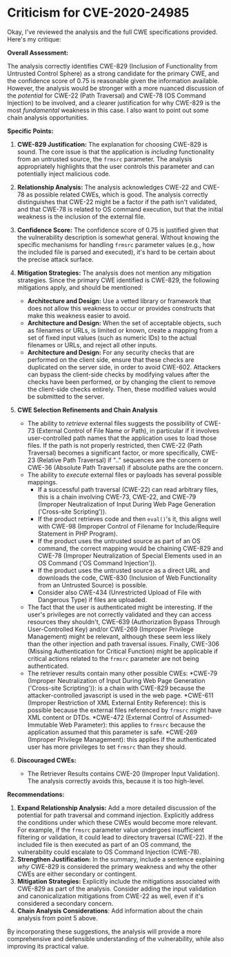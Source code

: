 # Criticism for CVE-2020-24985

Okay, I've reviewed the analysis and the full CWE specifications provided. Here's my critique:

**Overall Assessment:**

The analysis correctly identifies CWE-829 (Inclusion of Functionality from Untrusted Control Sphere) as a strong candidate for the primary CWE, and the confidence score of 0.75 is reasonable given the information available. However, the analysis would be stronger with a more nuanced discussion of the *potential* for CWE-22 (Path Traversal) and CWE-78 (OS Command Injection) to be involved, and a clearer justification for why CWE-829 is the most *fundamental* weakness in this case. I also want to point out some chain analysis opportunities.

**Specific Points:**

1.  **CWE-829 Justification:** The explanation for choosing CWE-829 is sound. The core issue is that the application is *including* functionality from an untrusted source, the `frmsrc` parameter. The analysis appropriately highlights that the user controls this parameter and can potentially inject malicious code.

2.  **Relationship Analysis:** The analysis acknowledges CWE-22 and CWE-78 as possible related CWEs, which is good. The analysis correctly distinguishes that CWE-22 might be a factor if the path isn't validated, and that CWE-78 is related to OS command execution, but that the initial weakness is the inclusion of the external file.

3.  **Confidence Score:** The confidence score of 0.75 is justified given that the vulnerability description is somewhat general.  Without knowing the specific mechanisms for handling `frmsrc` parameter values (e.g., how the included file is parsed and executed), it's hard to be certain about the precise attack surface.

4.  **Mitigation Strategies:** The analysis does not mention any mitigation strategies. Since the primary CWE identified is CWE-829, the following mitigations apply, and should be mentioned:
    *   **Architecture and Design:** Use a vetted library or framework that does not allow this weakness to occur or provides constructs that make this weakness easier to avoid.
    *   **Architecture and Design:** When the set of acceptable objects, such as filenames or URLs, is limited or known, create a mapping from a set of fixed input values (such as numeric IDs) to the actual filenames or URLs, and reject all other inputs.
    *   **Architecture and Design:** For any security checks that are performed on the client side, ensure that these checks are duplicated on the server side, in order to avoid CWE-602. Attackers can bypass the client-side checks by modifying values after the checks have been performed, or by changing the client to remove the client-side checks entirely. Then, these modified values would be submitted to the server.

5.  **CWE Selection Refinements and Chain Analysis**

    *   The ability to *retrieve* external files suggests the possibility of CWE-73 (External Control of File Name or Path), in particular if it involves user-controlled path names that the application uses to load those files. If the path is not properly restricted, then CWE-22 (Path Traversal) becomes a significant factor, or more specifically, CWE-23 (Relative Path Traversal) if ".." sequences are the concern or CWE-36 (Absolute Path Traversal) if absolute paths are the concern.
    *   The ability to *execute* external files or payloads has several possible mappings.
        *   If a successful path traversal (CWE-22) can read arbitrary files, this is a chain involving CWE-73, CWE-22, and CWE-79 (Improper Neutralization of Input During Web Page Generation ('Cross-site Scripting')).
        *   If the product retrieves code and then `eval()`'s it, this aligns well with CWE-98 (Improper Control of Filename for Include/Require Statement in PHP Program).
        *   If the product uses the untrusted source as part of an OS command, the correct mapping would be chaining CWE-829 and CWE-78 (Improper Neutralization of Special Elements used in an OS Command ('OS Command Injection')).
        *   If the product uses the untrusted source as a direct URL and downloads the code, CWE-830 (Inclusion of Web Functionality from an Untrusted Source) is possible.
        *   Consider also CWE-434 (Unrestricted Upload of File with Dangerous Type) if files are uploaded.
    *   The fact that the user is authenticated might be interesting. If the user's privileges are not correctly validated and they can access resources they shouldn't, CWE-639 (Authorization Bypass Through User-Controlled Key) and/or CWE-269 (Improper Privilege Management) might be relevant, although these seem less likely than the other injection and path traversal issues. Finally, CWE-306 (Missing Authentication for Critical Function) might be applicable if critical actions related to the `frmsrc` parameter are not being authenticated.
    * The retriever results contain many other possible CWEs:
        *CWE-79 (Improper Neutralization of Input During Web Page Generation ('Cross-site Scripting')): is a chain with CWE-829 because the attacker-controlled javascript is used in the web page.
        *CWE-611 (Improper Restriction of XML External Entity Reference): this is possible because the external files referenced by `frmsrc` might have XML content or DTDs.
        *CWE-472 (External Control of Assumed-Immutable Web Parameter): this applies to `frmsrc` because the application assumed that this parameter is safe.
        *CWE-269 (Improper Privilege Management): this applies if the authenticated user has more privileges to set `frmsrc` than they should.

6.  **Discouraged CWEs:**

    *   The Retriever Results contains CWE-20 (Improper Input Validation). The analysis correctly avoids this, because it is too high-level.

**Recommendations:**

1.  **Expand Relationship Analysis:** Add a more detailed discussion of the potential for path traversal and command injection. Explicitly address the conditions under which these CWEs would become more relevant. For example, if the `frmsrc` parameter value undergoes insufficient filtering or validation, it could lead to directory traversal (CWE-22). If the included file is then executed as part of an OS command, the vulnerability could escalate to OS Command Injection (CWE-78).
2.  **Strengthen Justification:** In the summary, include a sentence explaining *why* CWE-829 is considered the primary weakness and why the other CWEs are either secondary or contingent.
3.  **Mitigation Strategies:** Explicitly include the mitigations associated with CWE-829 as part of the analysis. Consider adding the input validation and canonicalization mitigations from CWE-22 as well, even if it's considered a secondary concern.
4.  **Chain Analysis Considerations**: Add information about the chain analysis from point 5 above.

By incorporating these suggestions, the analysis will provide a more comprehensive and defensible understanding of the vulnerability, while also improving its practical value.